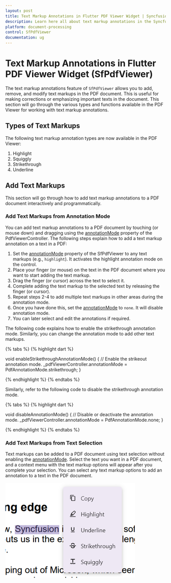 ```yaml
---
layout: post
title: Text Markup Annotations in Flutter PDF Viewer Widget | Syncfusion
description: Learn here all about text markup annotations in the Syncfusion® Flutter PDF Viewer (SfPdfViewer) widget and more.
platform: document-processing
control: SfPdfViewer
documentation: ug
---
```


# Text Markup Annotations in Flutter PDF Viewer Widget (SfPdfViewer)

The text markup annotations feature of `SfPdfViewer` allows you to add, remove, and modify text markups in the PDF document. This is useful for making corrections or emphasizing important texts in the document. This section will go through the various types and functions available in the PDF Viewer for working with text markup annotations.

## Types of Text Markups

The following text markup annotation types are now available in the PDF Viewer:
1. Highlight
2. Squiggly
3. Strikethrough
4. Underline

## Add Text Markups

This section will go through how to add text markup annotations to a PDF document interactively and programmatically.

### Add Text Markups from Annotation Mode

You can add text markup annotations to a PDF document by touching (or mouse down) and dragging using the [annotationMode](https://pub.dev/documentation/syncfusion_flutter_pdfviewer/latest/pdfviewer/PdfViewerController/annotationMode.html) property of the PdfViewerController. The following steps explain how to add a text markup annotation on a text in a PDF:

1. Set the [annotationMode](https://pub.dev/documentation/syncfusion_flutter_pdfviewer/latest/pdfviewer/PdfViewerController/annotationMode.html) property of the SfPdfViewer to any text markups (e.g., `highlight`). It activates the highlight annotation mode on the control.
2. Place your finger (or mouse) on the text in the PDF document where you want to start adding the text markup.
3. Drag the finger (or cursor) across the text to select it.
4. Complete adding the text markup to the selected text by releasing the finger (or cursor).
5. Repeat steps 2-4 to add multiple text markups in other areas during the annotation mode.
6. Once you have done this, set the [annotationMode](https://pub.dev/documentation/syncfusion_flutter_pdfviewer/latest/pdfviewer/PdfViewerController/annotationMode.html) to `none`. It will disable annotation mode.
7. You can later select and edit the annotations if required.

The following code explains how to enable the strikethrough annotation mode. Similarly, you can change the annotation mode to add other text markups.

{% tabs %}
{% highlight dart %}

void enableStrikethroughAnnotationMode() {
  // Enable the strikeout annotation mode.
  _pdfViewerController.annotationMode = PdfAnnotationMode.strikethrough;
}

{% endhighlight %}
{% endtabs %}

Similarly, refer to the following code to disable the strikethrough annotation mode.

{% tabs %}
{% highlight dart %}

void disableAnnotationMode() {
  // Disable or deactivate the annotation mode.
  _pdfViewerController.annotationMode = PdfAnnotationMode.none;
}

{% endhighlight %}
{% endtabs %}

### Add Text Markups from Text Selection

Text markups can be added to a PDF document using text selection without enabling the [annotationMode](https://pub.dev/documentation/syncfusion_flutter_pdfviewer/latest/pdfviewer/PdfViewerController/annotationMode.html). Select the text you want in a PDF document, and a context menu with the text markup options will appear after you complete your selection. You can select any text markup options to add an annotation to a text in the PDF document.

![Text selection context menu in Flutter PDF Viewer.](images/annotations/flutter-pdf-viewer-text-selection-context-menu.png)